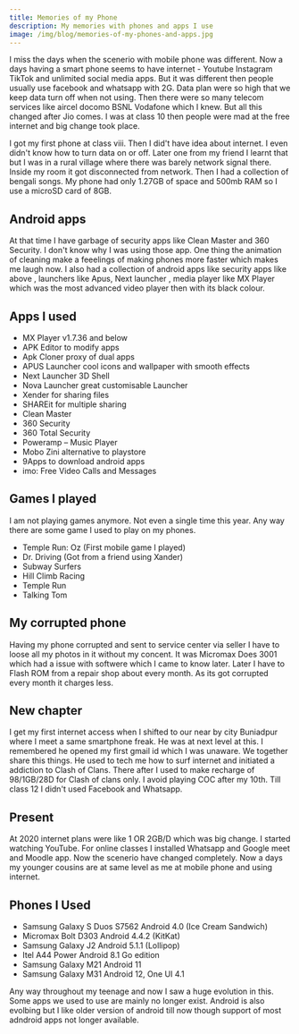 ```yaml
---
title: Memories of my Phone
description: My memories with phones and apps I use
image: /img/blog/memories-of-my-phones-and-apps.jpg
---
```



I miss the days when the scenerio with mobile phone was different. Now a days having a smart phone seems to have internet - Youtube Instagram TikTok and unlimited social media apps. But it was different then people usually use facebook and whatsapp with 2G. Data plan were so high that we keep data turn off when not using. Then there were so many telecom services like aircel docomo BSNL Vodafone which I knew. But all this changed after Jio comes. I was at class 10 then people were mad at the free internet and big change took place.


I got my first phone at class viii. Then I did't have idea about internet. I even didn't know how to turn data on or off. Later one from my friend I learnt that but I was in a rural village where there was barely network signal there. Inside my room it got disconnected from network. Then I had a collection of bengali songs. My phone had only 1.27GB of space and 500mb RAM so I use a microSD card of 8GB. 

## Android apps
At that time I have garbage of security apps like Clean Master and 360 Security. I don't know why I was using those app. One thing the animation of cleaning make a feeelings of making phones more faster which makes me laugh now. I also had a collection of android apps like security apps like above , launchers like Apus, Next launcher , media player like MX Player which was the most advanced video player then with its  black colour.


## Apps I used
- MX Player v1.7.36 and below 
- APK Editor to modify apps
- Apk Cloner proxy of dual apps
- APUS Launcher cool icons and wallpaper with smooth effects
- Next Launcher 3D Shell
- Nova Launcher great customisable Launcher
- Xender for sharing files
- SHAREit for multiple sharing
- Clean Master
- 360 Security
- 360 Total Security
- Poweramp – Music Player
- Mobo Zini alternative to playstore
- 9Apps to download android apps
- imo: Free Video Calls and Messages 

## Games I played
I am not playing games anymore. Not even a single time this year. Any way there are some game I used to play on my phones. 

- Temple Run: Oz (First mobile game I played)
- Dr. Driving (Got from a friend using Xander)
- Subway Surfers
- Hill Climb Racing
- Temple Run
- Talking Tom


## My corrupted phone
Having my phone corrupted and sent to service center via seller I have to loose all my photos in it without my concent. It was Micromax Does 3001 which had a issue with softwere which I came to know later. Later I have to Flash ROM  from a repair shop about every month. As its got corrupted every month it charges less.

## New chapter
I get my first internet access when I shifted to our near by city Buniadpur where I meet a same smartphone freak. He was at next level at this. I remembered he opened my first gmail id which I was unaware. We together share this things. He used to tech me how to surf internet and initiated a addiction to Clash of Clans. There after I used to make recharge of 98/1GB/28D for Clash of clans only. I avoid playing COC after my 10th. Till class 12 I didn't used Facebook and Whatsapp. 

## Present
At 2020 internet plans were like 1 OR 2GB/D which was big change. I started watching YouTube. For online classes I installed Whatsapp and Google meet and Moodle app. Now the scenerio have changed completely. Now a days my younger cousins are at same level as me at mobile phone and using internet.


## Phones I Used

- Samsung Galaxy S Duos S7562 Android 4.0 (Ice Cream Sandwich)
- Micromax Bolt D303 Android 4.4.2 (KitKat)
- Samsung Galaxy J2 Android 5.1.1 (Lollipop)
- Itel A44 Power Android 8.1 Go edition
- Samsung Galaxy M21 Android 11
- Samsung Galaxy M31 Android 12, One UI 4.1


Any way throughout my teenage and now I saw a huge evolution in this. Some apps we used to use are mainly no longer exist. Android is also evolbing but I like older version of android till now though support of most adndroid apps not longer available.
